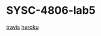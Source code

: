 # SYSC-4806-lab5

[travis](https://travis-ci.com/github/kamaluddinshakiri/SYSC-4806-lab5)
[heroku](https://lab5sys4806.herokuapp.com/)